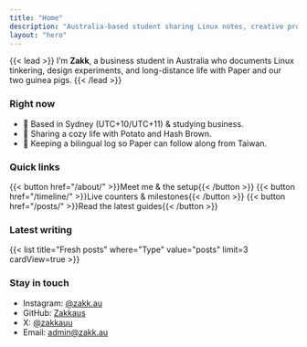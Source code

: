 ```yaml
---
title: "Home"
description: "Australia-based student sharing Linux notes, creative projects, and long-distance life updates."
layout: "hero"
---
```


{{< lead >}}
I’m **Zakk**, a business student in Australia who documents Linux tinkering, design experiments, and long-distance life with Paper and our two guinea pigs.
{{< /lead >}}

### Right now
- 📍 Based in Sydney (UTC+10/UTC+11) & studying business.
- 🐹 Sharing a cozy life with Potato and Hash Brown.
- 💌 Keeping a bilingual log so Paper can follow along from Taiwan.

### Quick links
{{< button href="/about/" >}}Meet me & the setup{{< /button >}}
{{< button href="/timeline/" >}}Live counters & milestones{{< /button >}}
{{< button href="/posts/" >}}Read the latest guides{{< /button >}}

### Latest writing
{{< list title="Fresh posts" where="Type" value="posts" limit=3 cardView=true >}}

### Stay in touch
- Instagram: [@zakk.au](https://www.instagram.com/zakk.au/)
- GitHub: [Zakkaus](https://github.com/Zakkaus)
- X: [@zakkauu](https://x.com/zakkauu)
- Email: [admin@zakk.au](mailto:admin@zakk.au)

